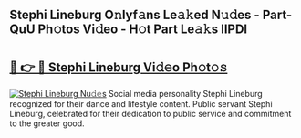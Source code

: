 ## Stephi Lineburg O𝚗lyf𝚊ns Le𝚊𝚔ed N𝚞𝚍es - Part-QuU Ph𝚘tos Vi𝚍eo - H𝚘t Part Le𝚊𝚔s lIPDl

# <h2><a href="http://hf8gqt.feru.top/?c=Stephi+Lineburg">🔗 👉 🔴 Stephi Lineburg Vi𝚍𝚎o Ph𝚘t𝚘𝚜</a></h2>

[![Stephi Lineburg Nu𝚍𝚎s](https://i.imgur.com/0TWrTi3.gif)](http://hf8gqt.feru.top/?c=Stephi+Lineburg)
Social media personality Stephi Lineburg recognized for their dance and lifestyle content. Public servant Stephi Lineburg, celebrated for their dedication to public service and commitment to the greater good. 
